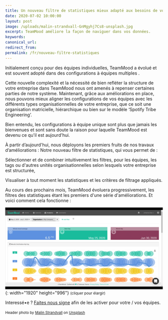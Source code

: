 ```yaml
---
title: Un nouveau filtre de statistiques mieux adapté aux besoins de votre entreprise
date: 2020-07-02 10:00:00
layout: post
image: /uploads/malin-strandvall-GnMgyhj7Cs8-unsplash.jpg
excerpt: TeamMood améliore la façon de naviguer dans vos données.
keywords:
canonical_url:
redirect_from:
permalink: /fr/nouveau-filtre-statistiques
---
```


Initialement conçu pour des équipes individuelles, TeamMood a évolué et est souvent adopté dans des configurations à équipes multiples .

Cette nouvelle complexité et la nécessité de bien refléter la structure de votre entreprise dans TeamMood nous ont amenés à repenser certaines parties de notre système. Maintenant, grâce aux améliorations en place, nous pouvons mieux aligner les configurations de vos équipes avec les différents types organisationnelles de votre entreprise, que ce soit une organisation matricielle, hiérarchique ou bien sur le modèle ‘Spotify Tribe Engineering’.

Bien entendu, les configurations à équipe unique sont plus que jamais les bienvenues et sont sans doute la raison pour laquelle TeamMood est devenu ce qu'il est aujourd'hui.

À partir d’aujourd'hui, nous déployons les premiers fruits de nos travaux d’améliorations : Notre nouveau filtre de statistiques, qui vous permet de :

Sélectionner et de combiner intuitivement les filtres, pour les équipes, les tags ou d'autres unités organisationnelles selon lesquels votre entreprise est structurée,


Visualiser à tout moment les statistiques et les critères de filtrage appliqués.

Au cours des prochains mois, TeamMood évoluera progressivement, les filtres des statistiques étant les premiers d'une série d'améliorations. Et voici comment cela fonctionne :


![TeamMood analytics filter](/uploads/recording.gif "TeamMood analytics filter"){: width="1920" height="996"}
<small>(cliquer pour élargir)</small>

Interessé•e ? [Faites nous signe](mailto:support@teammood.com) afin de les activer pour votre / vos équipes.

<small>Header photo by <a href="https://unsplash.com/@malinstrandvall?utm_source=unsplash&amp;utm_medium=referral&amp;utm_content=creditCopyText">Malin Strandvall</a> on <a href="https://unsplash.com/?utm_source=unsplash&amp;utm_medium=referral&amp;utm_content=creditCopyText">Unsplash</a></small>